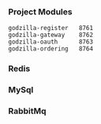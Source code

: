 ### Project Modules
```
godzilla-register   8761 
godzilla-gateway    8762
godzilla-oauth      8763
godzilla-ordering   8764
```

### Redis


### MySql


### RabbitMq

